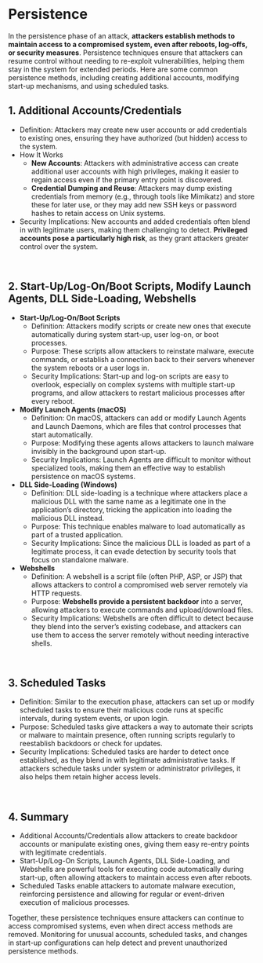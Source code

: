 <br>

# Persistence
In the persistence phase of an attack, **attackers establish methods to maintain access to a compromised system, even after reboots, log-offs, or security measures**. Persistence techniques ensure that attackers can resume control without needing to re-exploit vulnerabilities, helping them stay in the system for extended periods. Here are some common persistence methods, including creating additional accounts, modifying start-up mechanisms, and using scheduled tasks.

## 1. Additional Accounts/Credentials
  - Definition: Attackers may create new user accounts or add credentials to existing ones, ensuring they have authorized (but hidden) access to the system.
  - How It Works
    - **New Accounts**: Attackers with administrative access can create additional user accounts with high privileges, making it easier to regain access even if the primary entry point is discovered.
    - **Credential Dumping and Reuse**: Attackers may dump existing credentials from memory (e.g., through tools like Mimikatz) and store these for later use, or they may add new SSH keys or password hashes to retain access on Unix systems.
  - Security Implications: New accounts and added credentials often blend in with legitimate users, making them challenging to detect. **Privileged accounts pose a particularly high risk**, as they grant attackers greater control over the system.  
<br>

## 2. Start-Up/Log-On/Boot Scripts, Modify Launch Agents, DLL Side-Loading, Webshells
  - **Start-Up/Log-On/Boot Scripts**
    - Definition: Attackers modify scripts or create new ones that execute automatically during system start-up, user log-on, or boot processes.
    - Purpose: These scripts allow attackers to reinstate malware, execute commands, or establish a connection back to their servers whenever the system reboots or a user logs in.
    - Security Implications: Start-up and log-on scripts are easy to overlook, especially on complex systems with multiple start-up programs, and allow attackers to restart malicious processes after every reboot.
  - **Modify Launch Agents (macOS)**
    - Definition: On macOS, attackers can add or modify Launch Agents and Launch Daemons, which are files that control processes that start automatically.
    - Purpose: Modifying these agents allows attackers to launch malware invisibly in the background upon start-up.
    - Security Implications: Launch Agents are difficult to monitor without specialized tools, making them an effective way to establish persistence on macOS systems.
  - **DLL Side-Loading (Windows)**
    - Definition: DLL side-loading is a technique where attackers place a malicious DLL with the same name as a legitimate one in the application’s directory, tricking the application into loading the malicious DLL instead.
    - Purpose: This technique enables malware to load automatically as part of a trusted application.
    - Security Implications: Since the malicious DLL is loaded as part of a legitimate process, it can evade detection by security tools that focus on standalone malware.
  - **Webshells**
    - Definition: A webshell is a script file (often PHP, ASP, or JSP) that allows attackers to control a compromised web server remotely via HTTP requests.
    - Purpose: **Webshells provide a persistent backdoor** into a server, allowing attackers to execute commands and upload/download files.
    - Security Implications: Webshells are often difficult to detect because they blend into the server’s existing codebase, and attackers can use them to access the server remotely without needing interactive shells.  
<br>

## 3. Scheduled Tasks
  - Definition: Similar to the execution phase, attackers can set up or modify scheduled tasks to ensure their malicious code runs at specific intervals, during system events, or upon login.
  - Purpose: Scheduled tasks give attackers a way to automate their scripts or malware to maintain presence, often running scripts regularly to reestablish backdoors or check for updates.
  - Security Implications: Scheduled tasks are harder to detect once established, as they blend in with legitimate administrative tasks. If attackers schedule tasks under system or administrator privileges, it also helps them retain higher access levels.  
<br>

## 4. Summary
  - Additional Accounts/Credentials allow attackers to create backdoor accounts or manipulate existing ones, giving them easy re-entry points with legitimate credentials.
  - Start-Up/Log-On Scripts, Launch Agents, DLL Side-Loading, and Webshells are powerful tools for executing code automatically during start-up, often allowing attackers to maintain access even after reboots.
  - Scheduled Tasks enable attackers to automate malware execution, reinforcing persistence and allowing for regular or event-driven execution of malicious processes.

Together, these persistence techniques ensure attackers can continue to access compromised systems, even when direct access methods are removed. Monitoring for unusual accounts, scheduled tasks, and changes in start-up configurations can help detect and prevent unauthorized persistence methods.  
<br>